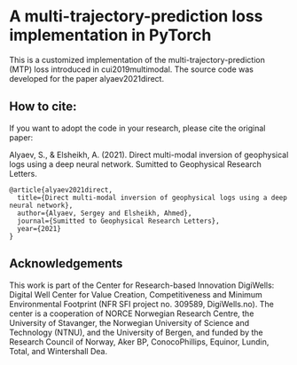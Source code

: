 # A multi-trajectory-prediction loss implementation in PyTorch

This is a customized implementation of the multi-trajectory-prediction (MTP) loss introduced in cui2019multimodal. The source code was developed for the paper alyaev2021direct.

## How to cite:

If you want to adopt the code in your research, please cite the original paper:

Alyaev, S., & Elsheikh, A. (2021).  Direct multi-modal inversion of geophysical logs using a deep neural network. Sumitted to Geophysical Research Letters.

```
@article{alyaev2021direct,
  title={Direct multi-modal inversion of geophysical logs using a deep neural network},
  author={Alyaev, Sergey and Elsheikh, Ahmed},
  journal={Sumitted to Geophysical Research Letters},
  year={2021}
}
```

## Acknowledgements

This work is part of the Center for Research-based Innovation DigiWells: Digital Well Center for Value Creation, Competitiveness and Minimum Environmental Footprint (NFR SFI project no. 309589, DigiWells.no). The center is a cooperation of NORCE Norwegian Research Centre, the University of Stavanger, the Norwegian University of Science and Technology (NTNU), and the University of Bergen, and funded by the Research Council of Norway, Aker BP, ConocoPhillips, Equinor, Lundin, Total, and Wintershall Dea.

